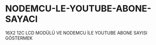 # NODEMCU-LE-YOUTUBE-ABONE-SAYACI
16X2 12C LCD MODÜLÜ VE NODEMCU İLE YOUTUBE ABONE SAYISI GÖSTERMEK
